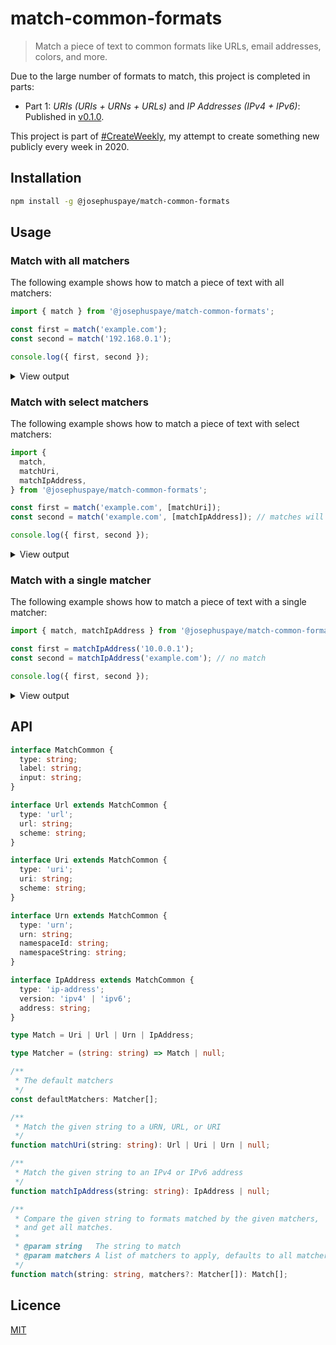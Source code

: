 # match-common-formats

> Match a piece of text to common formats like URLs, email addresses, colors, and more.

Due to the large number of formats to match, this project is completed in parts:

- Part 1: _URIs (URIs + URNs + URLs)_ and _IP Addresses (IPv4 + IPv6)_: Published in [v0.1.0](https://github.com/JosephusPaye/match-common-formats/releases/tag/v0.1.0).

This project is part of [#CreateWeekly](https://twitter.com/JosephusPaye/status/1214853295023411200), my attempt to create something new publicly every week in 2020.

## Installation

```bash
npm install -g @josephuspaye/match-common-formats
```

## Usage

### Match with all matchers

The following example shows how to match a piece of text with all matchers:

```js
import { match } from '@josephuspaye/match-common-formats';

const first = match('example.com');
const second = match('192.168.0.1');

console.log({ first, second });
```

<details>
<summary>View output</summary>

```json
{
  "first": [
    {
      "type": "url",
      "label": "Web URL",
      "input": "example.com",
      "url": "http://example.com",
      "scheme": "http"
    }
  ],
  "second": [
    {
      "type": "ip-address",
      "label": "IPv4 Address",
      "input": "192.168.0.1",
      "version": "ipv4",
      "address": "192.168.0.1"
    }
  ]
}
```

</details>

### Match with select matchers

The following example shows how to match a piece of text with select matchers:

```js
import {
  match,
  matchUri,
  matchIpAddress,
} from '@josephuspaye/match-common-formats';

const first = match('example.com', [matchUri]);
const second = match('example.com', [matchIpAddress]); // matches will be empty

console.log({ first, second });
```

<details>
<summary>View output</summary>

```json
{
  "first": [
    {
      "type": "url",
      "label": "Web URL",
      "input": "example.com",
      "url": "http://example.com",
      "scheme": "http"
    }
  ],
  "second": []
}
```

</details>

### Match with a single matcher

The following example shows how to match a piece of text with a single matcher:

```js
import { match, matchIpAddress } from '@josephuspaye/match-common-formats';

const first = matchIpAddress('10.0.0.1');
const second = matchIpAddress('example.com'); // no match

console.log({ first, second });
```

<details>
<summary>View output</summary>

```json
{
  "first": {
    "type": "ip-address",
    "label": "IPv4 Address",
    "input": "10.0.0.1",
    "version": "ipv4",
    "address": "10.0.0.1"
  },
  "second": null
}
```

</details>

## API

```ts
interface MatchCommon {
  type: string;
  label: string;
  input: string;
}

interface Url extends MatchCommon {
  type: 'url';
  url: string;
  scheme: string;
}

interface Uri extends MatchCommon {
  type: 'uri';
  uri: string;
  scheme: string;
}

interface Urn extends MatchCommon {
  type: 'urn';
  urn: string;
  namespaceId: string;
  namespaceString: string;
}

interface IpAddress extends MatchCommon {
  type: 'ip-address';
  version: 'ipv4' | 'ipv6';
  address: string;
}

type Match = Uri | Url | Urn | IpAddress;

type Matcher = (string: string) => Match | null;

/**
 * The default matchers
 */
const defaultMatchers: Matcher[];

/**
 * Match the given string to a URN, URL, or URI
 */
function matchUri(string: string): Url | Uri | Urn | null;

/**
 * Match the given string to an IPv4 or IPv6 address
 */
function matchIpAddress(string: string): IpAddress | null;

/**
 * Compare the given string to formats matched by the given matchers,
 * and get all matches.
 *
 * @param string   The string to match
 * @param matchers A list of matchers to apply, defaults to all matchers
 */
function match(string: string, matchers?: Matcher[]): Match[];
```

## Licence

[MIT](LICENCE)
